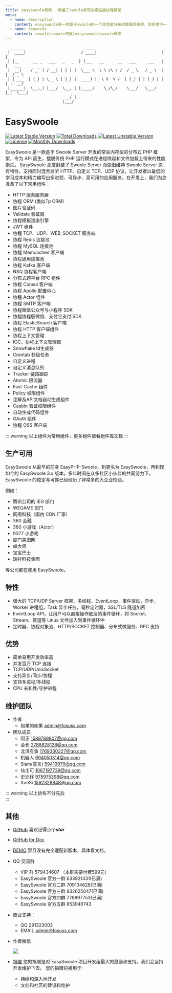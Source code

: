 ```yaml
---
title: easyswoole框架,一款基于swoole实现的高性能协程框架
meta:
  - name: description
    content: easyswoole是一款基于swoole的一个高性能分布式微服务框架，旨在提供一个高效、快速、优雅的框架给php开发者
  - name: keywords
    content: swoole|swoole拓展|easyswoole|swoole框架
---
```

```
  ______                          _____                              _        
 |  ____|                        / ____|                            | |       
 | |__      __ _   ___   _   _  | (___   __      __   ___     ___   | |   ___ 
 |  __|    / _` | / __| | | | |  \___ \  \ \ /\ / /  / _ \   / _ \  | |  / _ \
 | |____  | (_| | \__ \ | |_| |  ____) |  \ V  V /  | (_) | | (_) | | | |  __/
 |______|  \__,_| |___/  \__, | |_____/    \_/\_/    \___/   \___/  |_|  \___|
                          __/ |                                                
                         |___/                                                
```
# EasySwoole
[![Latest Stable Version](https://poser.pugx.org/easyswoole/easyswoole/v/stable)](https://packagist.org/packages/easyswoole/easyswoole)
[![Total Downloads](https://poser.pugx.org/easyswoole/easyswoole/downloads)](https://packagist.org/packages/easyswoole/easyswoole)
[![Latest Unstable Version](https://poser.pugx.org/easyswoole/easyswoole/v/unstable)](https://packagist.org/packages/easyswoole/easyswoole)
[![License](https://poser.pugx.org/easyswoole/easyswoole/license)](https://packagist.org/packages/easyswoole/easyswoole)
[![Monthly Downloads](https://poser.pugx.org/easyswoole/easyswoole/d/monthly)](https://packagist.org/packages/easyswoole/easyswoole)

EasySwoole 是一款基于 Swoole Server 开发的常驻内存型的分布式 PHP 框架，专为 API 而生，摆脱传统 PHP 运行模式在进程唤起和文件加载上带来的性能损失。
EasySwoole 高度封装了 Swoole Server 而依旧维持 Swoole Server 原有特性，支持同时混合监听 HTTP、自定义 TCP、UDP 协议，让开发者以最低的学习成本和精力编写出多进程、可异步、高可用的应用服务。在开发上，我们为您准备了以下常用组件：

- HTTP 服务服务器
- 协程 ORM (类似Tp ORM)
- 图片验证码
- Validate 验证器
- 协程模板渲染引擎
- JWT 组件
- 协程 TCP、UDP、WEB_SOCKET 服务端
- 协程 Redis 连接池
- 协程 MySQL 连接池
- 协程 Memcached 客户端
- 协程通用连接池
- 协程 Kafka 客户端
- NSQ 协程客户端
- 分布式跨平台 RPC 组件
- 协程 Consul 客户端
- 协程 Apollo 配置中心
- 协程 Actor 组件
- 协程 SMTP 客户端
- 协程微信公众号与小程序 SDK
- 协程协程版微信、支付宝支付 SDK
- 协程 ElasticSearch 客户端
- 协程 HTTP 客户端组件
- 协程上下文管理
- IOC、协程上下文管理器
- Snowflake Id生成器
- Crontab 秒级任务
- 自定义进程
- 自定义消息队列
- Tracker 链路跟踪
- Atomic 限流器
- Fast-Cache 组件
- Policy 权限组件
- 注解及API文档自动生成组件
- Casbin 验证权限组件
- 自动生成代码组件
- OAuth 组件
- 协程 OSS 客户端


::: warning 
  以上组件为常用组件，更多组件请看组件库文档
:::

## 生产可用
EasySwoole 从最早的前身 EasyPHP-Swoole，到更名为 EasySwoole，再到现如今的 EasySwoole 3.x 版本，多年时间在众多社区小伙伴的共同努力下，EasySwoole 的稳定与可靠已经经历了非常多的大企业检验。

例如：

- 腾讯公司的 IEG 部门
- WEGAME 部门
- 网宿科技（国内 CDN 厂家）
- 360 金融
- 360 小游戏（Actor）
- 9377 小游戏
- 厦门美图网
- 蝉大师
- 宝宝巴士
- 瑞祥科技集团

等公司都在使用 EasySwoole。

## 特性

- 强大的 TCP/UDP Server 框架，多线程，EventLoop，事件驱动，异步，Worker 进程组，Task 异步任务，毫秒定时器，SSL/TLS 隧道加密
- EventLoop API，让用户可以直接操作底层的事件循环，将 Socket、Stream、管道等 Linux 文件加入到事件循环中
- 定时器、协程对象池、HTTP/SOCKET 控制器、分布式微服务、RPC 支持

## 优势

- 简单易用开发效率高
- 并发百万 TCP 连接
- TCP/UDP/UnixSocket
- 支持异步/同步/协程
- 支持多进程/多线程
- CPU 亲和性/守护进程

## 维护团队
- 作者
    - 如果的如果 admin@fosuss.com   
- 团队成员
    - 阿正 1589789807@qq.com
    - 会长 2788828128@qq.com
    - 北溟有鱼 1769360227@qq.com
    - 机器人 694050314@qq.com
    - Siam(宣言) 59419979@qq.com
    - 仙士可 1067197739@qq.com
    - 史迪仔 975975398@qq.com
    - XueSi 1592328848@qq.com
    

::: warning 
  以上排名不分先后        
:::

## 其他
- [GitHub](https://github.com/easy-swoole/easyswoole)  喜欢记得点个***star***
- [GitHub for Doc](https://github.com/easy-swoole/doc)
- [DEMO](https://github.com/easy-swoole/demo/) 暂且没有完全适配新版本，具体看文档。

- QQ 交流群
    - VIP 群 579434607 （本群需要付费599元）
    - EasySwoole 官方一群 633921431(已满)
    - EasySwoole 官方二群 709134628(已满)
    - EasySwoole 官方三群 932625047(已满)
    - EasySwoole 官方四群 779897753(已满)
    - EasySwoole 官方五群 853946743
    
- 商业支持：
    - QQ 291323003
    - EMAIL admin@fosuss.com   
- 作者微信

    ![](/Images/authWx.png)    
    
- [捐赠](/Preface/donate.md)
  您的捐赠是对 EasySwoole 项目开发组最大的鼓励和支持。我们会坚持开发维护下去。 您的捐赠将被用于:
        
  - 持续和深入地开发
  - 文档和社区的建设和维护

<script src="/Js/jquery.min.js"></script>
<script src="/Js/Layer/layer.js"></script>
<script>
if (/(iPhone|iPad|iPod|iOS|Android)/i.test(navigator.userAgent)) {

}else{
        if(localStorage.getItem('isNew2') != 1){
            $.ajax({
                url: '/Preface/contact.html',
                method: 'POST',
                success: function (res) {
                    var newHtml = $(res);
                    var newBody = newHtml.find('.markdown-body').eq(0).html();
                    localStorage.setItem('isNew2',1);
                    layer.open({
                      type: 1,
                      title: '欢迎来到 EasySwoole，欢迎加入 QQ 交流群',
                      shadeClose: true,
                      shade: false,
                      maxmin: true, 
                      area: ['893px', '600px'],
                      content: "<div style='padding-left: 5rem'>"+newBody+"</div>"
                    });                     
                }
            });        
                         
        }
}   
</script>
